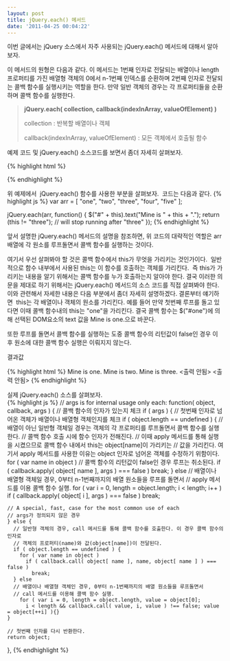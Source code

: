 ```yaml
---
layout: post
title: jQuery.each() 메서드
date: '2011-04-25 00:04:22'
---
```


이번 글에서는 jQuery 소스에서 자주 사용되는 jQuery.each() 메서드에 대해서 알아보자.

이 메서드의 원형은 다음과 같다.
이 메서드는 1번째 인자로 전달되는 배열이나 length 프로퍼티를 가진 배열형 객체의 0에서 n-1번째 인덱스를 순환하며 2번째 인자로 전달되는 콜백 함수를 실행시키는 역할을 한다. 만약 일반 객체의 경우는 각 프로퍼티들을 순환하며 콜백 함수를 실행한다.
<blockquote><strong>jQuery.each( collection, callback(indexInArray, valueOfElement) )</strong>

collection : 반복할 배열이나 객체

callback(indexInArray, valueOfElement) : 모든 객체에서 호출될 함수</blockquote>
예제 코드 및 jQuery.each() 소스코드를 보면서 좀더 자세히 살펴보자.

{% highlight html %}
<!DOCTYPE html>
<html>
<head>
  <style>
  div { color:blue; }
  div#five { color:red; }
  </style>
  <script src="http://code.jquery.com/jquery-1.5.js"></script>
</head>
<body>

  <div id="one"></div>
  <div id="two"></div>
  <div id="three"></div>
  <div id="four"></div>
  <div id="five"></div>
<script>
    var arr = [ "one", "two", "three", "four", "five" ];

    jQuery.each(arr, function() {
      $("#" + this).text("Mine is " + this + ".");
       return (this != "three"); // will stop running after "three"
   });
</script>

</body>
</html>
{% endhighlight %}

위 예제에서  jQuery.each() 함수를 사용한 부분을 살펴보자.  코드는 다음과 같다.
{% highlight js %}
 var arr = [ "one", "two", "three", "four", "five" ];

 jQuery.each(arr, function() {
    $("#" + this).text("Mine is " + this + ".");
    return (this != "three"); // will stop running after "three"
 });
{% endhighlight %}

앞서 설명한 jQuery.each() 메서드의 설명을 참조하면, 위 코드의 대략적인 역할은 arr 배열에 각 원소를 루프돌면서 콜백 함수를 실행하는 것이다.

여기서 우선 살펴봐야 할 것은 콜백 함수에서 this가 무엇을 가리키는 것인가이다.  일반적으로 함수 내부에서 사용된 this는 이 함수를 호출하는 객체를 가리킨다.  즉 this가 가리키는 내용을 알기 위해서는 콜백 함수를 누가 호출하는지 알아야 한다. 결국 이러한 의문을 제대로 하기 위해서는 jQuery.each() 메서드의 소스 코드를 직접 살펴봐야 한다. 이와 관련해서 자세한 내용은 다음 부분에서 좀더 자세히 설명하겠다. 결론부터 얘기하면  this는 각 배열이나 객체의 원소를 가리킨다. 예를 들어 만약 첫번째 루프를 돌고 있다면 이때 콜백 함수내의 this는 "one"을 가리킨다. 결국 콜백 함수는 $("#one")에 의해 선택된 DOM요소의 text 값을 Mine is one.으로 바꾼다.

또한 루프를 돌면서 콜백 함수를 실행하는 도중 콜백 함수의 리턴값이 false인 경우 이후 원소에 대한 콜백 함수 실행은 이뤄지지 않는다.

결과값

{% highlight html %}
Mine is one.
Mine is two.
Mine is three.
<출력 안됨>
<출력 안됨>
{% endhighlight %}

 실제 jQuery.each() 소스를 살펴보자.  
{% highlight js %}
  // args is for internal usage only
  each: function( object, callback, args ) {
    // 콜백 함수의 인자가 있는지 체크
    if ( args ) {
      // 첫번째 인자로 넘어온 객체가 배열이나 배열형 객체인지를 체크
      if ( object.length == undefined ) {
        // 배열이 아닌 일반형 객체일 경우는 객체의 각 프로퍼티를 루프돌면서 콜백 함수를 실행한다.
        // 콜백 함수 호출 시에 함수 인자가 전해진다.
        // 이때 apply 메서드를 통해 실행을 시켰으므로 콜백 함수 내에서 this는 object[name]이 가리키는
        // 값을 가리킨다. 여기서 apply 메서드를 사용한 이유는 object 인자로 넘어온 객체를 수정하기 위함이다.
        for ( var name in object )
          // 콜백 함수의 리턴값이 false인 경우 루프는 취소된다.
          if ( callback.apply( object[ name ], args ) === false )
            break;
      } else
        // 배열이나 배열형 객체일 경우, 0부터 n-1번째까지의 배열 원소들을 루프를 돌면서
        // apply 메서드를 이용 콜백 함수 실행.
        for ( var i = 0, length = object.length; i < length; i++ )
          if ( callback.apply( object[ i ], args ) === false )
            break;

    // A special, fast, case for the most common use of each
    // args가 정의되지 않은 경우
    } else {
      // 일반형 객체의 경우, call 메서드를 통해 콜백 함수를 호출한다. 이 경우 콜백 함수의 인자로
      // 객체의 프로퍼티(name)와 값(object[name])이 전달된다.
      if ( object.length == undefined ) {
        for ( var name in object )
          if ( callback.call( object[ name ], name, object[ name ] ) === false )
            break;
      } else
      // 배열이나 배열형 객체인 경우, 0부터 n-1번째까지의 배열 원소들을 루프돌면서
      // call 메서드를 이용해 콜백 함수 실행.
        for ( var i = 0, length = object.length, value = object[0];
          i < length && callback.call( value, i, value ) !== false; value = object[++i] ){}
    }

    // 첫번째 인자를 다시 반환한다.
    return object;
  },
{% endhighlight %}

